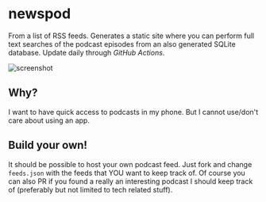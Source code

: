 # newspod

From a list of RSS feeds. Generates a static site where you can perform full text searches of the podcast episodes from an also generated SQLite database. Update daily through *GitHub Actions*.

![screenshot](static/Screenshot_2025-07-17_at_02-52-38_newspod.png)

## Why?

I want to have quick access to podcasts in my phone. But I cannot use/don't care about using an app.

## Build your own!

It should be possible to host your own podcast feed. Just fork and change `feeds.json` with the feeds that YOU want to keep track of. Of course you can also PR if you found a really an interesting podcast I should keep track of (preferably but not limited to tech related stuff).
